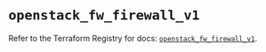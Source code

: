 # `openstack_fw_firewall_v1`

Refer to the Terraform Registry for docs: [`openstack_fw_firewall_v1`](https://registry.terraform.io/providers/terraform-provider-openstack/openstack/1.54.1/docs/resources/fw_firewall_v1).
